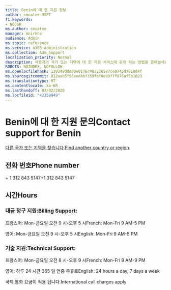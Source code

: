 ```yaml
---
title: Benin에 대 한 지원 정보
author: cmcatee-MSFT
f1.keywords:
- NOCSH
ms.author: cmcatee
manager: mnirkhe
audience: Admin
ms.topic: reference
ms.service: o365-administration
ms.collection: Adm_Support
localization_priority: Normal
description: 사용자의 국가 또는 지역에 대 한 지원 서비스에 문의 하는 방법을 알아보세요.
ROBOTS: NOINDEX, NOFOLLOW
ms.openlocfilehash: 130249ddd00e0176c4822265e7ce0745d7918d4f
ms.sourcegitcommit: 812aab5f58eed4bf359faf0e99f7f876af5b1023
ms.translationtype: MT
ms.contentlocale: ko-KR
ms.lasthandoff: 03/02/2020
ms.locfileid: "42359949"
---
```

# <a name="contact-support-for-benin"></a><span data-ttu-id="683f7-103">Benin에 대 한 지원 문의</span><span class="sxs-lookup"><span data-stu-id="683f7-103">Contact support for Benin</span></span>

<span data-ttu-id="683f7-104">[다른 국가 또는 지역을 찾습니다](../contact-support-for-business-products.md).</span><span class="sxs-lookup"><span data-stu-id="683f7-104">[Find another country or region](../contact-support-for-business-products.md).</span></span>

## <a name="phone-number"></a><span data-ttu-id="683f7-105">전화 번호</span><span class="sxs-lookup"><span data-stu-id="683f7-105">Phone number</span></span>
<span data-ttu-id="683f7-106">+ 1 312 843 5147</span><span class="sxs-lookup"><span data-stu-id="683f7-106">+1 312 843 5147</span></span>

## <a name="hours"></a><span data-ttu-id="683f7-107">시간</span><span class="sxs-lookup"><span data-stu-id="683f7-107">Hours</span></span>
### <a name="billing-support"></a><span data-ttu-id="683f7-108">대금 청구 지원:</span><span class="sxs-lookup"><span data-stu-id="683f7-108">Billing Support:</span></span>

<span data-ttu-id="683f7-109">프랑스어: Mon-금요일 오전 9 시-오후 5 시</span><span class="sxs-lookup"><span data-stu-id="683f7-109">French: Mon-Fri 9 AM-5 PM</span></span>

<span data-ttu-id="683f7-110">영어: Mon-금요일 오전 9 시-오후 5 시</span><span class="sxs-lookup"><span data-stu-id="683f7-110">English: Mon-Fri 9 AM-5 PM</span></span>

### <a name="technical-support"></a><span data-ttu-id="683f7-111">기술 지원:</span><span class="sxs-lookup"><span data-stu-id="683f7-111">Technical Support:</span></span>

<span data-ttu-id="683f7-112">프랑스어: Mon-금요일 오전 8 시-오후 9 시</span><span class="sxs-lookup"><span data-stu-id="683f7-112">French: Mon-Fri 8 AM-9 PM</span></span>

<span data-ttu-id="683f7-113">영어: 하루 24 시간 365 일 연중 무휴로</span><span class="sxs-lookup"><span data-stu-id="683f7-113">English: 24 hours a day, 7 days a week</span></span>

<span data-ttu-id="683f7-114">국제 통화 요금이 적용 됩니다.</span><span class="sxs-lookup"><span data-stu-id="683f7-114">International call charges apply</span></span>
